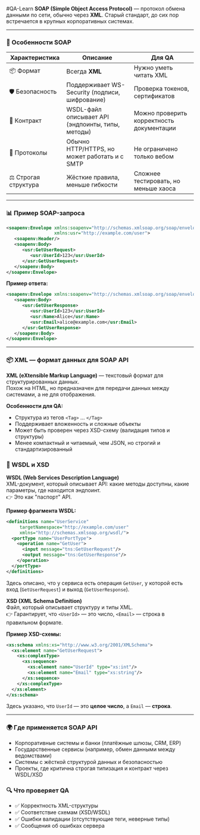 #QA-Learn
**SOAP (Simple Object Access Protocol)** — протокол обмена данными по сети, обычно через **XML**. Старый стандарт, до сих пор встречается в крупных корпоративных системах.

---

### 🔹 Особенности SOAP

|Характеристика|Описание|Для QA|
|---|---|---|
|📦 Формат|Всегда **XML**|Нужно уметь читать XML|
|🛡 Безопасность|Поддерживает WS-Security (подписи, шифрование)|Проверка токенов, сертификатов|
|📑 Контракт|WSDL-файл описывает API (эндпоинты, типы, методы)|Можно проверить корректность документации|
|🔄 Протоколы|Обычно HTTP/HTTPS, но может работать и с SMTP|Не ограничено только вебом|
|⚖ Строгая структура|Жёсткие правила, меньше гибкости|Сложнее тестировать, но меньше хаоса|

---
### 📊 Пример SOAP-запроса

``` XML
<soapenv:Envelope xmlns:soapenv="http://schemas.xmlsoap.org/soap/envelope/"
                  xmlns:usr="http://example.com/user">
   <soapenv:Header/>
   <soapenv:Body>
      <usr:GetUserRequest>
         <usr:UserId>123</usr:UserId>
      </usr:GetUserRequest>
   </soapenv:Body>
</soapenv:Envelope>
```

**Пример ответа:**

``` XML
<soapenv:Envelope xmlns:soapenv="http://schemas.xmlsoap.org/soap/envelope/">
   <soapenv:Body>
      <usr:GetUserResponse>
         <usr:UserId>123</usr:UserId>
         <usr:Name>Alice</usr:Name>
         <usr:Email>alice@example.com</usr:Email>
      </usr:GetUserResponse>
   </soapenv:Body>
</soapenv:Envelope>
```

---
### 📦 XML — формат данных для SOAP API

**XML (eXtensible Markup Language)** — текстовый формат для структурированных данных.  
Похож на HTML, но предназначен для передачи данных между системами, а не для отображения.  

**Особенности для QA:**
- Структура из тегов `<Tag>` … `</Tag>`  
- Поддерживает вложенность и сложные объекты  
- Может быть проверен через XSD-схему (валидация типов и структуры)  
- Менее компактный и читаемый, чем JSON, но строгий и стандартизированный  

### 📑 WSDL и XSD

**WSDL (Web Services Description Language)**  
XML-документ, который описывает API: какие методы доступны, какие параметры, где находится эндпоинт.  
👉 Это как "паспорт" API.  

  **Пример фрагмента WSDL:**
  ```xml
  <definitions name="UserService"
       targetNamespace="http://example.com/user"
       xmlns="http://schemas.xmlsoap.org/wsdl/">
    <portType name="UserPortType">
      <operation name="GetUser">
        <input message="tns:GetUserRequest"/>
        <output message="tns:GetUserResponse"/>
      </operation>
    </portType>
  </definitions>
```
Здесь описано, что у сервиса есть операция `GetUser`, у которой есть вход (`GetUserRequest`) и выход (`GetUserResponse`).

**XSD (XML Schema Definition)**  
Файл, который описывает структуру и типы XML.  
👉 Гарантирует, что `<UserId>` — это число, `<Email>` — строка в правильном формате.

**Пример XSD-схемы:**
``` XML
<xs:schema xmlns:xs="http://www.w3.org/2001/XMLSchema">
  <xs:element name="GetUserRequest">
    <xs:complexType>
      <xs:sequence>
        <xs:element name="UserId" type="xs:int"/>
        <xs:element name="Email" type="xs:string"/>
      </xs:sequence>
    </xs:complexType>
  </xs:element>
</xs:schema>
```
Здесь указано, что `UserId` — это **целое число**, а `Email` — **строка**.

---
### 🌍 Где применяется SOAP API

- Корпоративные системы и банки (платёжные шлюзы, CRM, ERP)
- Государственные сервисы (например, обмен данными между ведомствами)
- Системы с жёсткой структурой данных и безопасностью
- Проекты, где критична строгая типизация и контракт через WSDL/XSD

### 🔍 Что проверяет QA

- ✅ Корректность XML-структуры
- ✅ Соответствие схемам (XSD/WSDL)
- ✅ Ошибки валидации (отсутствующие теги, неверные типы)
- ✅ Сообщения об ошибках сервера